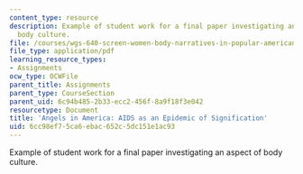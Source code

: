 ```yaml
---
content_type: resource
description: Example of student work for a final paper investigating an aspect of
  body culture.
file: /courses/wgs-640-screen-women-body-narratives-in-popular-american-film-spring-2014/6cc98ef75ca6ebac652c5dc151e1ac93_MITWGS_640S14_Agls_Amrica.pdf
file_type: application/pdf
learning_resource_types:
- Assignments
ocw_type: OCWFile
parent_title: Assignments
parent_type: CourseSection
parent_uid: 6c94b485-2b33-ecc2-456f-8a9f18f3e042
resourcetype: Document
title: 'Angels in America: AIDS as an Epidemic of Signification'
uid: 6cc98ef7-5ca6-ebac-652c-5dc151e1ac93
---
```

Example of student work for a final paper investigating an aspect of body culture.

